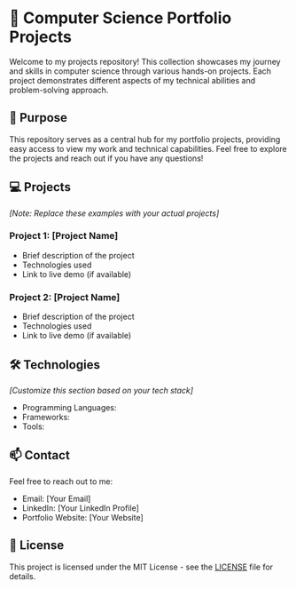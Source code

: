 
# 🚀 Computer Science Portfolio Projects

Welcome to my projects repository! This collection showcases my journey and skills in computer science through various hands-on projects. Each project demonstrates different aspects of my technical abilities and problem-solving approach.

## 🎯 Purpose

This repository serves as a central hub for my portfolio projects, providing easy access to view my work and technical capabilities. Feel free to explore the projects and reach out if you have any questions!

## 💻 Projects

*[Note: Replace these examples with your actual projects]*

### Project 1: [Project Name]
- Brief description of the project
- Technologies used
- Link to live demo (if available)

### Project 2: [Project Name]
- Brief description of the project
- Technologies used
- Link to live demo (if available)

## 🛠️ Technologies

*[Customize this section based on your tech stack]*
- Programming Languages: 
- Frameworks: 
- Tools: 

## 📫 Contact

Feel free to reach out to me:
- Email: [Your Email]
- LinkedIn: [Your LinkedIn Profile]
- Portfolio Website: [Your Website]

## 📝 License

This project is licensed under the MIT License - see the [LICENSE](LICENSE) file for details.
